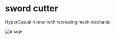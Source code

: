# sword cutter
HyperCasual runner with recreating mesh mechanic

![image](https://github.com/kymid/sword-cutter/blob/main/Desktop%202022.10.23%20-%2000.03.47.01%20(online-video-cutter.com).gif)
